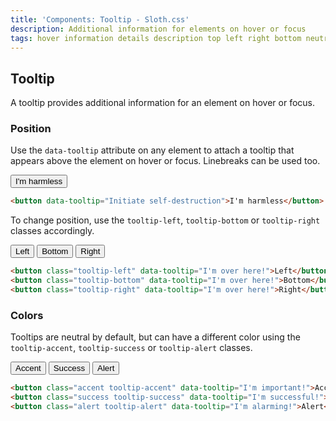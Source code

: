 ```yaml
---
title: 'Components: Tooltip - Sloth.css'
description: Additional information for elements on hover or focus
tags: hover information details description top left right bottom neutral accent success alert
---
```


## Tooltip

A tooltip provides additional information for an element on hover or focus.

### Position

Use the `data-tooltip` attribute on any element to attach a tooltip that appears above the element on hover or focus. Linebreaks can be used too.

<div class="demo">
  <button data-tooltip="Initiate self-destruction">I'm harmless</button>
</div>

```html
<button data-tooltip="Initiate self-destruction">I'm harmless</button>
```

To change position, use the `tooltip-left`, `tooltip-bottom` or `tooltip-right` classes accordingly.

<div class="demo">
  <button class="tooltip-left" data-tooltip="I'm over here!">Left</button>
  <button class="tooltip-bottom" data-tooltip="I'm over here!">Bottom</button>
  <button class="tooltip-right" data-tooltip="I'm over here!">Right</button>
</div>

```html
<button class="tooltip-left" data-tooltip="I'm over here!">Left</button>
<button class="tooltip-bottom" data-tooltip="I'm over here!">Bottom</button>
<button class="tooltip-right" data-tooltip="I'm over here!">Right</button>
```

### Colors

Tooltips are neutral by default, but can have a different color using the `tooltip-accent`, `tooltip-success` or `tooltip-alert` classes.

<div class="demo">
  <button class="accent tooltip-accent" data-tooltip="I'm important!">Accent</button>
  <button class="success tooltip-success" data-tooltip="I'm successful!">Success</button>
  <button class="alert tooltip-alert" data-tooltip="I'm alarming!">Alert</button>
</div>

```html
<button class="accent tooltip-accent" data-tooltip="I'm important!">Accent</button>
<button class="success tooltip-success" data-tooltip="I'm successful!">Success</button>
<button class="alert tooltip-alert" data-tooltip="I'm alarming!">Alert</button>
```
